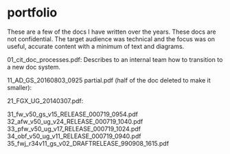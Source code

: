 # portfolio

These are a few of the docs I have written over the years.  These docs are not confidential. The target audience was technical and the focus was on useful, accurate content with a minimum of text and diagrams.

01_cit_doc_processes.pdf: Describes to an internal team how to transition to a new doc system.

11_AD_GS_20160803_0925 partial.pdf (half of the doc deleted to make it smaller): 

21_FGX_UG_20140307.pdf:

31_fw_v50_gs_v15_RELEASE_000719_0954.pdf
32_afw_v50_ug_v24_RELEASE_000719_1040.pdf
33_pfw_v50_ug_v17_RELEASE_000719_1024.pdf
34_obf_v50_ug_v11_RELEASE_000719_0940.pdf
35_fwj_r34v11_gs_v02_DRAFTRELEASE_990908_1615.pdf
